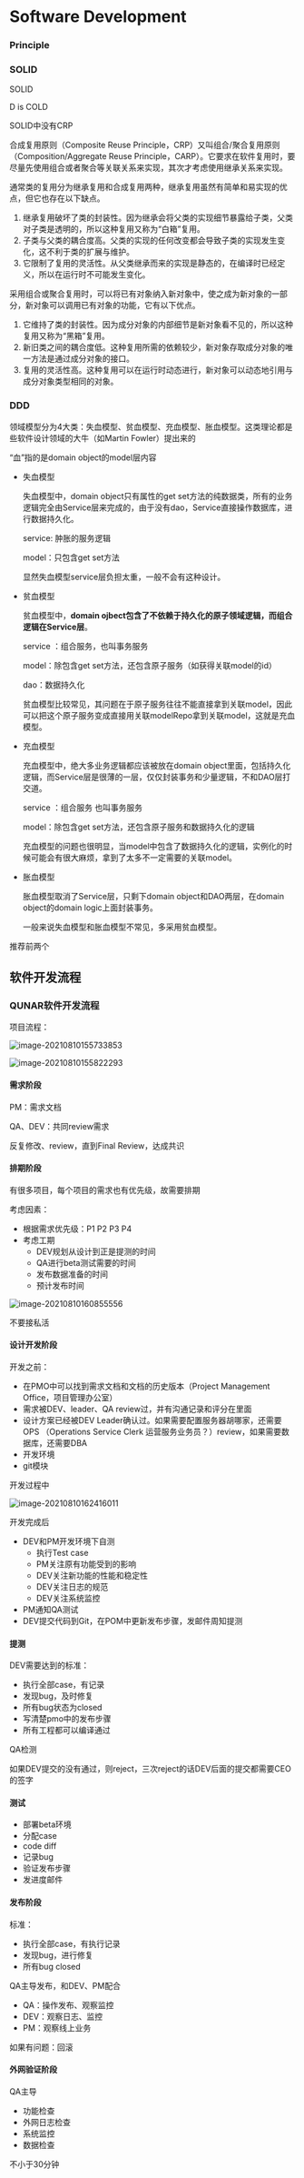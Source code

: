 # Software Development

### Principle

### SOLID

SOLID

D is COLD



SOLID中没有CRP

合成复用原则（Composite Reuse Principle，CRP）又叫组合/聚合复用原则（Composition/Aggregate Reuse Principle，CARP）。它要求在软件复用时，要尽量先使用组合或者聚合等关联关系来实现，其次才考虑使用继承关系来实现。

通常类的复用分为继承复用和合成复用两种，继承复用虽然有简单和易实现的优点，但它也存在以下缺点。

1. 继承复用破坏了类的封装性。因为继承会将父类的实现细节暴露给子类，父类对子类是透明的，所以这种复用又称为“白箱”复用。
2. 子类与父类的耦合度高。父类的实现的任何改变都会导致子类的实现发生变化，这不利于类的扩展与维护。
3. 它限制了复用的灵活性。从父类继承而来的实现是静态的，在编译时已经定义，所以在运行时不可能发生变化。


采用组合或聚合复用时，可以将已有对象纳入新对象中，使之成为新对象的一部分，新对象可以调用已有对象的功能，它有以下优点。

1. 它维持了类的封装性。因为成分对象的内部细节是新对象看不见的，所以这种复用又称为“黑箱”复用。
2. 新旧类之间的耦合度低。这种复用所需的依赖较少，新对象存取成分对象的唯一方法是通过成分对象的接口。
3. 复用的灵活性高。这种复用可以在运行时动态进行，新对象可以动态地引用与成分对象类型相同的对象。

### DDD

领域模型分为4大类：失血模型、贫血模型、充血模型、胀血模型。这类理论都是些软件设计领域的大牛（如Martin Fowler）提出来的

“血”指的是domain object的model层内容

- 失血模型

  失血模型中，domain object只有属性的get set方法的纯数据类，所有的业务逻辑完全由Service层来完成的，由于没有dao，Service直接操作数据库，进行数据持久化。

  service: 肿胀的服务逻辑

  model：只包含get set方法

  显然失血模型service层负担太重，一般不会有这种设计。

- 贫血模型

  贫血模型中，**domain ojbect包含了不依赖于持久化的原子领域逻辑，而组合逻辑在Service层**。

  service ：组合服务，也叫事务服务

  model：除包含get set方法，还包含原子服务（如获得关联model的id）

  dao：数据持久化

  贫血模型比较常见，其问题在于原子服务往往不能直接拿到关联model，因此可以把这个原子服务变成直接用关联modelRepo拿到关联model，这就是充血模型。

- 充血模型

  充血模型中，绝大多业务逻辑都应该被放在domain object里面，包括持久化逻辑，而Service层是很薄的一层，仅仅封装事务和少量逻辑，不和DAO层打交道。

  service ：组合服务 也叫事务服务

  model：除包含get set方法，还包含原子服务和数据持久化的逻辑

  充血模型的问题也很明显，当model中包含了数据持久化的逻辑，实例化的时候可能会有很大麻烦，拿到了太多不一定需要的关联model。

- 胀血模型

  胀血模型取消了Service层，只剩下domain object和DAO两层，在domain object的domain logic上面封装事务。

   一般来说失血模型和胀血模型不常见，多采用贫血模型。

推荐前两个





## 软件开发流程

### QUNAR软件开发流程

项目流程：

![image-20210810155733853](软件开发.assets/image-20210810155733853.png)

![image-20210810155822293](软件开发.assets/image-20210810155822293.png)

#### 需求阶段

PM：需求文档

QA、DEV：共同review需求

反复修改、review，直到Final Review，达成共识



#### 排期阶段

有很多项目，每个项目的需求也有优先级，故需要排期

考虑因素：

- 根据需求优先级：P1 P2 P3 P4
- 考虑工期
  - DEV规划从设计到正是提测的时间
  - QA进行beta测试需要的时间
  - 发布数据准备的时间
  - 预计发布时间

![image-20210810160855556](软件开发.assets/image-20210810160855556.png)

不要接私活

#### 设计开发阶段

开发之前：

- 在PMO中可以找到需求文档和文档的历史版本（Project Management Office，项目管理办公室）
- 需求被DEV、leader、QA review过，并有沟通记录和评分在里面
- 设计方案已经被DEV Leader确认过。如果需要配置服务器胡哪家，还需要OPS （Operations Service Clerk 运营服务业务员？）review，如果需要数据库，还需要DBA
- 开发环境
- git模块

开发过程中

![image-20210810162416011](软件开发.assets/image-20210810162416011.png)

开发完成后

- DEV和PM开发环境下自测
  - 执行Test case
  - PM关注原有功能受到的影响
  - DEV关注新功能的性能和稳定性
  - DEV关注日志的规范
  - DEV关注系统监控
- PM通知QA测试
- DEV提交代码到Git，在POM中更新发布步骤，发邮件周知提测

#### 提测

DEV需要达到的标准：

- 执行全部case，有记录
- 发现bug，及时修复
- 所有bug状态为closed
- 写清楚pmo中的发布步骤
- 所有工程都可以编译通过

QA检测

如果DEV提交的没有通过，则reject，三次reject的话DEV后面的提交都需要CEO的签字

#### 测试

- 部署beta环境
- 分配case
- code diff
- 记录bug
- 验证发布步骤
- 发进度邮件

#### 发布阶段

标准：

- 执行全部case，有执行记录
- 发现bug，进行修复
- 所有bug closed

QA主导发布，和DEV、PM配合

- QA：操作发布、观察监控
- DEV：观察日志、监控
- PM：观察线上业务

如果有问题：回滚

#### 外网验证阶段

QA主导

- 功能检查
- 外网日志检查
- 系统监控
- 数据检查

不小于30分钟



